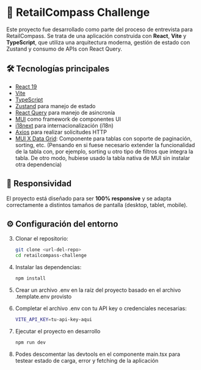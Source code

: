 

# 🚀 RetailCompass Challenge

Este proyecto fue desarrollado como parte del proceso de entrevista para RetailCompass. Se trata de una aplicación construida con **React**, **Vite** y **TypeScript**, que utiliza una arquitectura moderna, gestión de estado con Zustand y consumo de APIs con React Query.

## 🛠 Tecnologías principales

- [React 19](https://react.dev/)
- [Vite](https://vitejs.dev/)
- [TypeScript](https://www.typescriptlang.org/)
- [Zustand](https://github.com/pmndrs/zustand) para manejo de estado
- [React Query](https://tanstack.com/query/latest) para manejo de asincronía
- [MUI](https://mui.com/) como framework de componentes UI
- [i18next](https://www.i18next.com/) para internacionalización (i18n)
- [Axios](https://axios-http.com/) para realizar solicitudes HTTP
- [MUI X Data Grid](https://mui.com/x/react-data-grid/): Componente para tablas con soporte de paginación, sorting, etc. (Pensando en si fuese necesario extender la funcionalidad de la tabla con, por ejemplo, sorting u otro tipo de filtros que integra la tabla. De otro modo, hubiese usado la tabla nativa de MUI sin instalar otra dependencia)

## 📱 Responsividad

El proyecto está diseñado para ser **100% responsive** y se adapta correctamente a distintos tamaños de pantalla (desktop, tablet, mobile).

## ⚙️ Configuración del entorno

3. Clonar el repositorio:
   ```bash
   git clone <url-del-repo>
   cd retailcompass-challenge
   ```

  4. Instalar las dependencias:
		```bash
		npm install
		```

5. Crear un archivo .env en la raíz del proyecto basado en el archivo .template.env provisto

6. Completar el archivo .env con tu API key o credenciales necesarias:
	```bash
	VITE_API_KEY=tu-api-key-aqui
	```

7. Ejecutar el proyecto en desarrollo
   ```bash
   npm run dev
      ```

8. Podes descomentar las devtools en el componente main.tsx para testear estado de carga, error y fetching de la aplicación